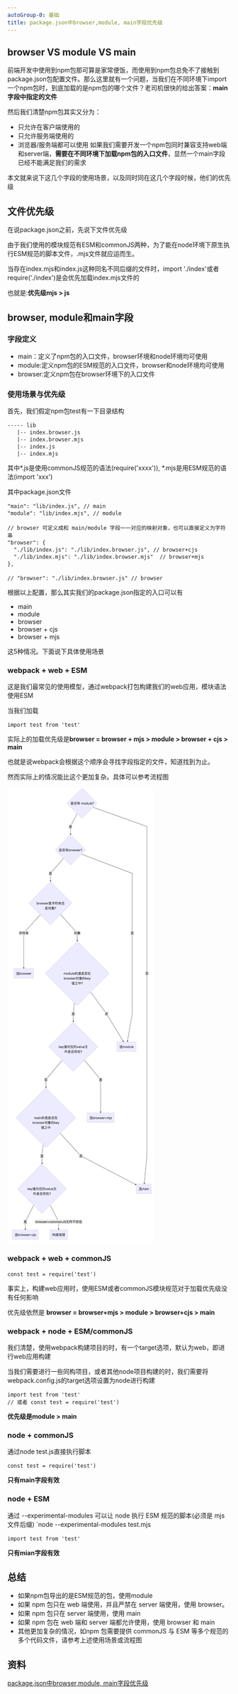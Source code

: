 ```yaml
---
autoGroup-0: 基础
title: package.json中browser,module, main字段优先级
---
```

## browser VS module VS main
前端开发中使用到npm包那可算是家常便饭，而使用到npm包总免不了接触到package.json包配置文件。那么这里就有一个问题，当我们在不同环境下import一个npm包时，到底加载的是npm包的哪个文件？老司机很快的给出答案：**main字段中指定的文件**

然后我们清楚npm包其实又分为：
- 只允许在客户端使用的
- 只允许服务端使用的
- 浏览器/服务端都可以使用
如果我们需要开发一个npm包同时兼容支持web端和server端，**需要在不同环境下加载npm包的入口文件**，显然一个main字段已经不能满足我们的需求

本文就来说下这几个字段的使用场景，以及同时同在这几个字段时候，他们的优先级

## 文件优先级
在说package.json之前，先说下文件优先级

由于我们使用的模块规范有ESM和commonJS两种，为了能在node环境下原生执行ESM规范的脚本文件，.mjs文件就应运而生。

当存在index.mjs和index.js这种同名不同后缀的文件时，import './index'或者require('./index')是会优先加载index.mjs文件的

也就是:**优先级mjs > js**

## browser, module和main字段
### 字段定义
- main：定义了npm包的入口文件，browser环境和node环境均可使用
- module:定义npm包的ESM规范的入口文件，browser和node环境均可使用
- browser:定义npm包在browser环境下的入口文件

### 使用场景与优先级
首先，我们假定npm包test有一下目录结构
```
----- lib
   |-- index.browser.js
   |-- index.browser.mjs
   |-- index.js
   |-- index.mjs
```
其中*.js是使用commonJS规范的语法(require('xxxx')), *.mjs是用ESM规范的语法(import 'xxx')

其中package.json文件
```
"main": "lib/index.js", // main
"module": "lib/index.mjs", // module

// browser 可定义成和 main/module 字段一一对应的映射对象，也可以直接定义为字符串
"browser": {
  "./lib/index.js": "./lib/index.browser.js", // browser+cjs
  "./lib/index.mjs": "./lib/index.browser.mjs"  // browser+mjs
},

// "browser": "./lib/index.browser.js" // browser
```
根据以上配置，那么其实我们的package.json指定的入口可以有
- main
- module
- browser
- browser + cjs
- browser + mjs

这5种情况。下面说下具体使用场景

### webpack + web + ESM
这是我们最常见的使用模型，通过webpack打包构建我们的web应用，模块语法使用ESM

当我们加载
```
import test from 'test'
```
实际上的加载优先级是**browser = browser + mjs > module > browser + cjs > main**

也就是说webpack会根据这个顺序会寻找字段指定的文件，知道找到为止。

然而实际上的情况能比这个更加复杂。具体可以参考流程图

![流程图](./images/5cffb5222d1a8.jpeg)

### webpack + web + commonJS
```
const test = require('test')
```
事实上，构建web应用时，使用ESM或者commonJS模块规范对于加载优先级没有任何影响

优先级依然是 **browser = browser+mjs > module > browser+cjs > main**

### webpack + node + ESM/commonJS
我们清楚，使用webpack构建项目的时，有一个target选项，默认为web，即进行web应用构建

当我们需要进行一些同构项目，或者其他node项目构建的时，我们需要将webpack.config.js的target选项设置为node进行构建
```
import test from 'test'
// 或者 const test = require('test')
```
**优先级是module > main**

### node + commonJS
通过node test.js直接执行脚本
```
const test = require('test')
```
**只有main字段有效**

### node + ESM
通过 --experimental-modules 可以让 node 执行 ESM 规范的脚本(必须是 mjs 文件后缀) 
`node --experimental-modules test.mjs
```
import test from 'test'
```
**只有mian字段有效**

## 总结
- 如果npm包导出的是ESM规范的包，使用module
- 如果 npm 包只在 web 端使用，并且严禁在 server 端使用，使用 browser。
- 如果 npm 包只在 server 端使用，使用 main
- 如果 npm 包在 web 端和 server 端都允许使用，使用 browser 和 main
- 其他更加复杂的情况，如npm 包需要提供 commonJS 与 ESM 等多个规范的多个代码文件，请参考上述使用场景或流程图

## 资料
[package.json中browser,module, main字段优先级](https://www.cnblogs.com/qianxiaox/p/14041717.html)